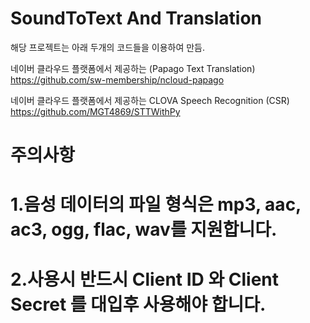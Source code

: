 # SoundToText And Translation

해당 프로젝트는 아래 두개의 코드들을 이용하여 만듬.


네이버 클라우드 플랫폼에서 제공하는 (Papago Text Translation)
https://github.com/sw-membership/ncloud-papago

네이버 클라우드 플랫폼에서 제공하는 CLOVA Speech Recognition (CSR) 
https://github.com/MGT4869/STTWithPy


# 주의사항 
# 1.음성 데이터의 파일 형식은 mp3, aac, ac3, ogg, flac, wav를 지원합니다.
# 2.사용시 반드시 Client ID 와 Client Secret 를 대입후 사용해야 합니다.


